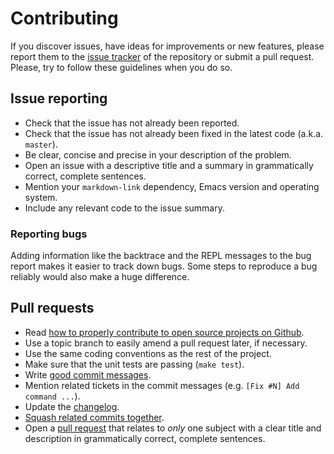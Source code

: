 # Contributing

If you discover issues, have ideas for improvements or new features, please
report them to the [issue tracker][1] of the repository or submit a pull
request. Please, try to follow these guidelines when you do so.


## Issue reporting

* Check that the issue has not already been reported.
* Check that the issue has not already been fixed in the latest code
  (a.k.a. `master`).
* Be clear, concise and precise in your description of the problem.
* Open an issue with a descriptive title and a summary in grammatically correct,
  complete sentences.
* Mention your `markdown-link` dependency, Emacs version and operating system.
* Include any relevant code to the issue summary.


### Reporting bugs

Adding information like the backtrace and the REPL messages to the bug report
makes it easier to track down bugs. Some steps to reproduce a bug reliably
would also make a huge difference.


## Pull requests

* Read [how to properly contribute to open source projects on Github][2].
* Use a topic branch to easily amend a pull request later, if necessary.
* Use the same coding conventions as the rest of the project.
* Make sure that the unit tests are passing (`make test`).
* Write [good commit messages][3].
* Mention related tickets in the commit messages (e.g. `[Fix #N] Add command ...`).
* Update the [changelog][6].
* [Squash related commits together][5].
* Open a [pull request][4] that relates to *only* one subject with a clear title
  and description in grammatically correct, complete sentences.


[1]: https://github.com/plandes/markdown-link/issues
[2]: http://gun.io/blog/how-to-github-fork-branch-and-pull-request
[3]: http://tbaggery.com/2008/04/19/a-note-about-git-commit-messages.html
[4]: https://help.github.com/articles/using-pull-requests
[5]: http://gitready.com/advanced/2009/02/10/squashing-commits-with-rebase.html
[6]: https://github.com/plandes/markdown-link/blob/master/CHANGELOG.md
